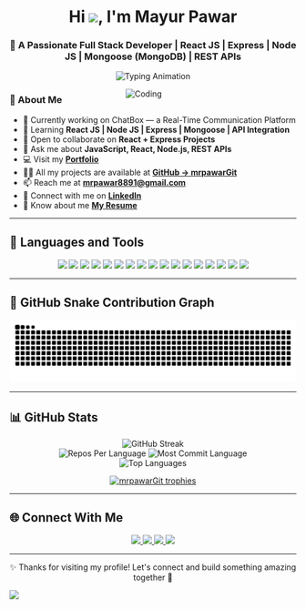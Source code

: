<h1 align="center">Hi <img src="https://media.giphy.com/media/hvRJCLFzcasrR4ia7z/giphy.gif" width="30px">, I'm Mayur Pawar</h1>
<h3 align="center">🚀 A Passionate Full Stack Developer | React JS | Express | Node JS | Mongoose (MongoDB) | REST APIs</h3>

<p align="center">
  <img src="https://readme-typing-svg.herokuapp.com?size=22&center=true&vCenter=true&width=600&lines=Full+Stack+Developer;React+%7C+Node+%7C+MongoDB;Passionate+about+building+modern+web+apps" alt="Typing Animation" />
</p>

<img align="right" alt="Coding" width="300" src="https://media.tenor.com/rePDfDWO3XoAAAAd/hacking.gif" />

### 🧠 About Me

- 🔭 Currently working on ChatBox — a Real-Time Communication Platform  
- 🌱 Learning **React JS | Node JS | Express | Mongoose | API Integration**  
- 👯 Open to collaborate on **React + Express Projects**  
- 💬 Ask me about **JavaScript, React, Node.js, REST APIs**  
- 💻 Visit my [**Portfolio**](https://mayur-pawar.vercel.app/)
- 👨‍💻 All my projects are available at [**GitHub → mrpawarGit**](https://github.com/mrpawarGit)  
- 📫 Reach me at **mrpawar8891@gmail.com**  
- 💼 Connect with me on [**LinkedIn**](https://www.linkedin.com/in/mayur-pawar-325735349/)  
- 📄 Know about me [**My Resume**](https://drive.google.com/file/d/1THH7ljNnptJE--dMAWJkQkm2JqTGwiKl/view)
---

## 🚀 Languages and Tools

<div align="center">

  <img src="https://img.shields.io/badge/React-20232A?style=for-the-badge&logo=react&logoColor=61DAFB" />
  <img src="https://img.shields.io/badge/Node.js-339933?style=for-the-badge&logo=nodedotjs&logoColor=white" />
  <img src="https://img.shields.io/badge/Express.js-000000?style=for-the-badge&logo=express&logoColor=white" />
  <img src="https://img.shields.io/badge/MongoDB-4EA94B?style=for-the-badge&logo=mongodb&logoColor=white" />
  <img src="https://img.shields.io/badge/TailwindCSS-06B6D4?style=for-the-badge&logo=tailwindcss&logoColor=white" />
  <img src="https://img.shields.io/badge/Redux-593D88?style=for-the-badge&logo=redux&logoColor=white" />
  <img src="https://img.shields.io/badge/Bootstrap-7952B3?style=for-the-badge&logo=bootstrap&logoColor=white" />
  <img src="https://img.shields.io/badge/JavaScript-F7DF1E?style=for-the-badge&logo=javascript&logoColor=black" />
  <img src="https://img.shields.io/badge/HTML5-E34F26?style=for-the-badge&logo=html5&logoColor=white" />
  <img src="https://img.shields.io/badge/CSS3-1572B6?style=for-the-badge&logo=css3&logoColor=white" />
  <img src="https://img.shields.io/badge/Firebase-FFCA28?style=for-the-badge&logo=firebase&logoColor=black" />
  <img src="https://img.shields.io/badge/Git-F05032?style=for-the-badge&logo=git&logoColor=white" />
  <img src="https://img.shields.io/badge/MySQL-00000F?style=for-the-badge&logo=mysql&logoColor=white" />
  <img src="https://img.shields.io/badge/Java-ED8B00?style=for-the-badge&logo=java&logoColor=white" />
  <img src="https://img.shields.io/badge/Spring_Boot-6DB33F?style=for-the-badge&logo=spring-boot&logoColor=white" />
  <img src="https://img.shields.io/badge/Vercel-000000?style=for-the-badge&logo=vercel&logoColor=white" />
  <img src="https://img.shields.io/badge/Netlify-00C7B7?style=for-the-badge&logo=netlify&logoColor=white" />

</div>

---

## 🐍 GitHub Snake Contribution Graph

<p align="center">
  <img src="https://raw.githubusercontent.com/mrpawarGit/mrpawarGit/output/github-contribution-grid-snake.svg" alt="Snake animation" />
</p>

---

## 📊 GitHub Stats

<p align="center">
  <!-- <img src="https://github-readme-stats.vercel.app/api?username=mrpawarGit&show_icons=true&theme=radical" alt="GitHub Stats" /> -->
  <!-- <br/> -->
  <img src="https://github-readme-streak-stats.herokuapp.com?user=mrpawarGit&theme=radical" alt="GitHub Streak" />
  <br/>
  <img src="http://github-profile-summary-cards.vercel.app/api/cards/repos-per-language?username=mrpawarGit&theme=radical" alt="Repos Per Language" />
  <img src="http://github-profile-summary-cards.vercel.app/api/cards/most-commit-language?username=mrpawarGit&theme=radical" alt="Most Commit Language" />
  <br/>
  <img src="https://github-readme-stats.vercel.app/api/top-langs/?username=mrpawarGit&layout=compact&theme=radical" alt="Top Languages" />
</p>

<p align="center"> 
  <a href="https://github.com/ryo-ma/github-profile-trophy">
    <img src="https://github-profile-trophy.vercel.app/?username=mrpawarGit&theme=radical" alt="mrpawarGit trophies" />
  </a> 
</p>

---

## 🌐 Connect With Me

<p align="center">
  <a href="https://linkedin.com/in/mayur-pawar-325735349" target="_blank">
    <img src="https://img.shields.io/badge/LinkedIn-Mayur%20Pawar-blue?style=for-the-badge&logo=linkedin&logoColor=white" />
  </a>
  <a href="mailto:mrpawar8891@gmail.com" target="_blank">
    <img src="https://img.shields.io/badge/Gmail-mrpawar8891@gmail.com-D14836?style=for-the-badge&logo=gmail&logoColor=white" />
  </a>
  <a href="https://twitter.com/realmayurpawar" target="_blank">
    <img src="https://img.shields.io/badge/Twitter-@realmayurpawar-1DA1F2?style=for-the-badge&logo=twitter&logoColor=white" />
  </a>
  <a href="https://www.hackerrank.com/realmayurpawar" target="_blank">
    <img src="https://img.shields.io/badge/HackerRank-MrPawar-2EC866?style=for-the-badge&logo=hackerrank&logoColor=white" />
  </a>
</p>

---

<p align="center">
  ✨ Thanks for visiting my profile! Let's connect and build something amazing together 🚀
</p>

<img src="https://raw.githubusercontent.com/Trilokia/Trilokia/379277808c61ef204768a61bbc5d25bc7798ccf1/bottom_header.svg" />

